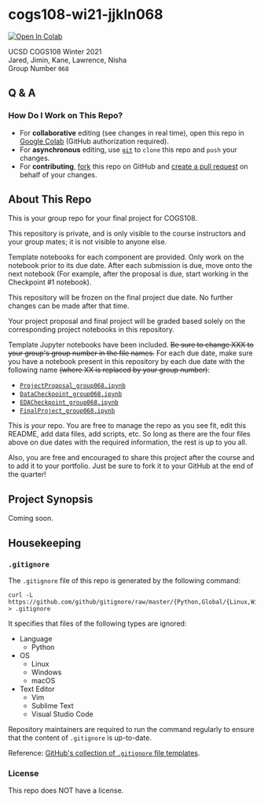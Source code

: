 # cogs108-wi21-jjkln068
[![Open In Colab](https://colab.research.google.com/assets/colab-badge.svg)](https://colab.research.google.com/github/COGS108/group068_wi21)

UCSD COGS108 Winter 2021    \
Jared, Jimin, Kane, Lawrence, Nisha \
Group Number `068`

## Q & A
### How Do I Work on This Repo?
- For **collaborative** editing (see changes in real time), open this repo in [Google Colab](https://colab.research.google.com/github/COGS108/group068_wi21) (GitHub authorization required).
- For **asynchronous** editing, use [`git`](https://git-scm.com/) to `clone` this repo and `push` your changes.
- For **contributing**, [fork](https://github.com/COGS108/group068_wi21/fork) this repo on GitHub and [create a pull request](https://github.com/COGS108/group068_wi21/compare) on behalf of your changes.

## About This Repo
This is your group repo for your final project for COGS108.

This repository is private, and is only visible to the course instructors and your group mates; it is not visible to anyone else.

Template notebooks for each component are provided. Only work on the notebook prior to its due date. After each submission is due, move onto the next notebook (For example, after the proposal is due, start working in the Checkpoint #1 notebook).

This repository will be frozen on the final project due date. No further changes can be made after that time.

Your project proposal and final project will be graded based solely on the corresponding project notebooks in this repository.

Template Jupyter notebooks have been included. ~~Be sure to change XXX to your group's group number in the file names.~~ For each due date, make sure you have a notebook present in this repository by each due date with the following name ~~(where XX is replaced by your group number)~~:

- [`ProjectProposal_group068.ipynb`](https://github.com/COGS108/group068_wi21/blob/main/ProjectProposal_group068.ipynb)
- [`DataCheckpoint_group068.ipynb`](https://github.com/COGS108/group068_wi21/blob/main/DataCheckpoint_group068.ipynb)
- [`EDACheckpoint_group068.ipynb`](https://github.com/COGS108/group068_wi21/blob/main/EDACheckpoint_group068.ipynb)
- [`FinalProject_group068.ipynb`](https://github.com/COGS108/group068_wi21/blob/main/FinalProject_group068.ipynb)

This is *your* repo. You are free to manage the repo as you see fit, edit this README, add data files, add scripts, etc. So long as there are the four files above on due dates with the required information, the rest is up to you all.

Also, you are free and encouraged to share this project after the course and to add it to your portfolio. Just be sure to fork it to your GitHub at the end of the quarter!

## Project Synopsis
Coming soon.

## Housekeeping
### `.gitignore`
The `.gitignore` file of this repo is generated by the following command:

```
curl -L https://github.com/github/gitignore/raw/master/{Python,Global/{Linux,Windows,macOS,Vim,SublimeText,VisualStudioCode}}.gitignore > .gitignore
```

It specifies that files of the following types are ignored:
- Language
    - Python
- OS
    - Linux
    - Windows
    - macOS
- Text Editor
    - Vim
    - Sublime Text
    - Visual Studio Code

Repository maintainers are required to run the command regularly to ensure that the content of `.gitignore` is up-to-date.

Reference: [GitHub's collection of `.gitignore` file templates](https://github.com/github/gitignore).

### License
This repo does NOT have a license.
